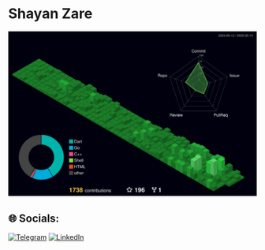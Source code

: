 # Shayan Zare

![shayanzare-dev](profile-3d-contrib/profile-night-green.svg)




## 🌐 Socials:
[![Telegram](https://img.shields.io/badge/Telegram-%231DA1F2.svg?logo=Telegram&logoColor=white)](https://t.me/shayan_zare_dev) [![LinkedIn](https://img.shields.io/badge/LinkedIn-%230077B5.svg?logo=linkedin&logoColor=white)](https://www.linkedin.com/in/shayan-zare)